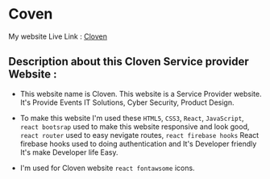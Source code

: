 # Coven

My website Live Link : [Cloven]()


## Description about this Cloven Service provider Website :

- This website name is Cloven. This website is a Service Provider website. It's Provide Events IT Solutions, Cyber Security, Product Design.

- To make this website I'm  used  these `HTML5`,  `CSS3`,  `React`,  `JavaScript`,  `react bootsrap` used to make  this website responsive and look good, `react router` used to easy nevigate routes, `react firebase hooks` React firebase hooks used to doing authentication and It's Developer friendly It's make Developer life Easy.

- I'm used for Cloven website `react fontawsome` icons.
